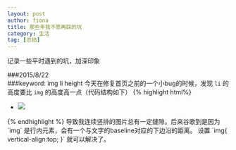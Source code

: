 ```yaml
---
layout: post
author: fiona
title: 那些年我不愿再踩的坑
category: 生活
tag: [总结]
---
```


记录一些平时遇到的坑，加深印象  

###2015/8/22  
###keyword: img li height
今天在修复首页之前的一个小bug的时候，发现 `li` 的高度要比 `img` 的高度高一点（代码结构如下）
{% highlight html%}
<ul>
  <li>
    <img src="...">
  </li>
</ul>
{% endhighlight %}
导致我连续竖排的图片总有一定缝隙。后来谷歌到是因为 `img` 是行内元素，会有一个与文字的baseline对应的下边沿的距离。  
设置 `img{ vertical-align:top; }` 就可以解决了。
